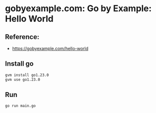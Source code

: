 # gobyexample.com: Go by Example: Hello World

## Reference:

- https://gobyexample.com/hello-world

## Install go

```sh
gvm install go1.23.0
gvm use go1.23.0
```

## Run

```sh
go run main.go
```
